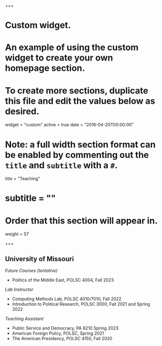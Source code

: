 +++
# Custom widget.
# An example of using the custom widget to create your own homepage section.
# To create more sections, duplicate this file and edit the values below as desired.
widget = "custom"
active = true
date = "2016-04-20T00:00:00"

# Note: a full width section format can be enabled by commenting out the `title` and `subtitle` with a `#`.
title = "Teaching"
# subtitle = ""


# Order that this section will appear in.
weight = 57


+++
<h2>University of Missouri</h2>

_Future Courses (tentative)_
+ Politics of the Middle East, POLSC 4004, Fall 2023

_Lab Instructor_
+ Computing Methods Lab, POLSC 4010/7010, Fall 2022
+ Introduction to Political Research, POLSC 3000, Fall 2021 and Spring 2022

_Teaching Assistant_
+ Public Service and Democracy, PA 8210 Spring 2023
+ American Foreign Policy, POLSC, Spring 2021
+ The American Presidency, POLSC 4150, Fall 2020
